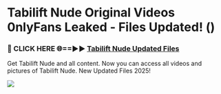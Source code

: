 # Tabilift Nude Original Videos 0nlyFans Leaked - Files Updated! ()

<h3>🔴 CLICK HERE 🌐==►► <a href="https://tinyurl.com/2p9ay9w9" rel="nofollow">Tabilift Nude Updated Files</a></h3>

Get Tabilift Nude and all content. Now you can access all videos and pictures of Tabilift Nude. New Updated Files 2025!

[![](https://i.imgur.com/KQgVmj3.gif)](https://tinyurl.com/2p9ay9w9)

